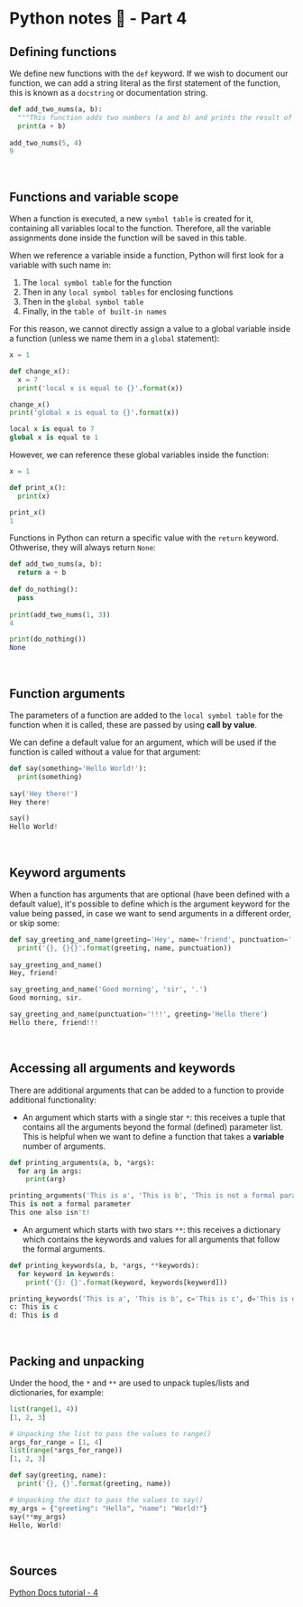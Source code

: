 # Python notes 🐍 - Part 4

## Defining functions

We define new functions with the `def` keyword. If we wish to document our function, we can add a string literal 
as the first statement of the function, this is known as a `docstring` or documentation string.

```python
def add_two_nums(a, b):
  """This function adds two numbers (a and b) and prints the result of the adding operation."""
  print(a + b)
  
add_two_nums(5, 4)
9
```
<br/>

## Functions and variable scope

When a function is executed, a new `symbol table` is created for it, containing all variables local to the function.
Therefore, all the variable assignments done inside the function will be saved in this table.

When we reference a variable inside a function, Python will first look for a variable with such name in:
  1. The `local symbol table` for the function
  2. Then in any `local symbol tables` for enclosing functions
  3. Then in the `global symbol table`
  4. Finally, in the `table of built-in names` 

For this reason, we cannot directly assign a value to a global variable inside a function (unless we name them in a 
`global` statement):

```python
x = 1

def change_x():
  x = 7
  print('local x is equal to {}'.format(x))

change_x()
print('global x is equal to {}'.format(x))

local x is equal to 7
global x is equal to 1
```

However, we can reference these global variables inside the function:

```python
x = 1

def print_x():
  print(x)

print_x()
1
```

Functions in Python can return a specific value with the `return` keyword. Othwerise, they will always return `None`:

```python
def add_two_nums(a, b):
  return a + b
 
def do_nothing():
  pass
  
print(add_two_nums(1, 3))
4

print(do_nothing())
None
```
<br/>

## Function arguments

The parameters of a function are added to the `local symbol table` for the function when it is called, these are passed by using __call by value__.

We can define a default value for an argument, which will be used if the function is called without a value for that argument:

```python
def say(something='Hello World!'):
  print(something)
  
say('Hey there!')
Hey there!

say()
Hello World!
```
<br/>

## Keyword arguments

When a function has arguments that are optional (have been defined with a default value), it's possible to define which is 
the argument keyword for the value being passed, in case we want to send arguments in a different order, or skip some:

```python
def say_greeting_and_name(greeting='Hey', name='friend', punctuation='!'):
  print('{}, {}{}'.format(greeting, name, punctuation))
  
say_greeting_and_name()
Hey, friend!

say_greeting_and_name('Good morning', 'sir', '.')
Good morning, sir.

say_greeting_and_name(punctuation='!!!', greeting='Hello there')
Hello there, friend!!!
```
<br/>

## Accessing all arguments and keywords

There are additional arguments that can be added to a function to provide additional functionality:

- An argument which starts with a single star `*`: this receives a tuple that contains all the arguments beyond 
the formal (defined) parameter list. This is helpful when we want to define a function that takes a __variable__ 
number of arguments.

```python
def printing_arguments(a, b, *args):
  for arg in args:
    print(arg)

printing_arguments('This is a', 'This is b', 'This is not a formal parameter', 'This one also isn\'t!')
This is not a formal parameter
This one also isn't!
```

- An argument which starts with two stars `**`: this receives a dictionary which contains the keywords and values for 
all arguments that follow the formal arguments.

```python
def printing_keywords(a, b, *args, **keywords):
  for keyword in keywords:
    print('{}: {}'.format(keyword, keywords[keyword]))

printing_keywords('This is a', 'This is b', c='This is c', d='This is d')
c: This is c
d: This is d
```
<br/>

## Packing and unpacking

Under the hood, the `*` and `**` are used to unpack tuples/lists and dictionaries, for example:

```python
list(range(1, 4))
[1, 2, 3]

# Unpacking the list to pass the values to range()
args_for_range = [1, 4]
list(range(*args_for_range))
[1, 2, 3]
```

```python
def say(greeting, name):
  print('{}, {}'.format(greeting, name))

# Unpacking the dict to pass the values to say()
my_args = {"greeting": "Hello", "name": "World!"}
say(**my_args)
Hello, World!
```
<br/>

## Sources
[Python Docs tutorial - 4](https://docs.python.org/3/tutorial/controlflow.html)
